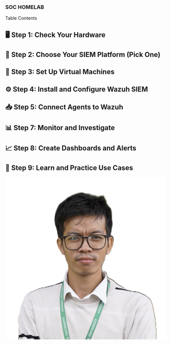 ### SOC HOMELAB
Table Contents

## 🖥️ Step 1: Check Your Hardware
## 🧱 Step 2: Choose Your SIEM Platform (Pick One)
## 🔧 Step 3: Set Up Virtual Machines
## ⚙️ Step 4: Install and Configure Wazuh SIEM
## 📥 Step 5: Connect Agents to Wazuh
## 📊 Step 7: Monitor and Investigate
## 📈 Step 8: Create Dashboards and Alerts
## 🧪 Step 9: Learn and Practice Use Cases ##

![image](https://raw.githubusercontent.com/NATTOMR/SOCHomeLab/refs/heads/main/pass-size%20photograph.JPG)

